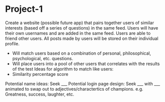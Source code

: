 # Project-1
Create a website (possible future app) that pairs together users of similar interests (based off a series of questions) in the same feed. 
Users will have their own usernames and are added in the same feed. Users are able to friend other users. 
All posts made by users will be stored on their individual profile. 
- Will match users based on a combination of personal, philosophical, psychological, etc. questions.
- Will place users into a pool of other users that correlates with the results of the test
Ideas for algorithm to match like users:
- Similarity percentage score

Potential name ideas: Seek ___
Potential login page design: Seek ___ with ___ animated to swap out to adjectives/charactertics of champions. e.g. Greatness, success, laughter, etc.
